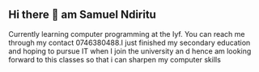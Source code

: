 ## Hi there 👋 am Samuel Ndiritu 
Currently learning computer programming at the Iyf.
You can reach me through my contact 0746380488.I just finished my secondary education and hoping to pursue IT when I join the university an d hence am looking forward to this classes so that i can sharpen my computer skills
